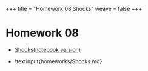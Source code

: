 +++
title = "Homework 08 Shocks"
weave = false
+++

# Homework 08

- [Shocks(notebook version)](Shocks.ipynb.ipynb)
  
- \textinput{homeworks/Shocks.md}

